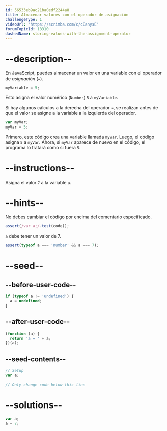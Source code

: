 ```yaml
---
id: 56533eb9ac21ba0edf2244a8
title: Almacenar valores con el operador de asignación
challengeType: 1
videoUrl: 'https://scrimba.com/c/cEanysE'
forumTopicId: 18310
dashedName: storing-values-with-the-assignment-operator
---
```


# --description--

En JavaScript, puedes almacenar un valor en una variable con el operador de <dfn>asignación</dfn> (`=`).

```js
myVariable = 5;
```

Esto asigna el valor numérico (`Number`) `5` a `myVariable`.

Si hay algunos cálculos a la derecha del operador `=`, se realizan antes de que el valor se asigne a la variable a la izquierda del operador.

```js
var myVar;
myVar = 5;
```

Primero, este código crea una variable llamada `myVar`. Luego, el código asigna `5` a `myVar`. Ahora, si `myVar` aparece de nuevo en el código, el programa lo tratará como si fuera `5`.

# --instructions--

Asigna el valor `7` a la variable `a`.

# --hints--

No debes cambiar el código por encima del comentario especificado.

```js
assert(/var a;/.test(code));
```

`a` debe tener un valor de 7.

```js
assert(typeof a === 'number' && a === 7);
```

# --seed--

## --before-user-code--

```js
if (typeof a != 'undefined') {
  a = undefined;
}
```

## --after-user-code--

```js
(function (a) {
  return 'a = ' + a;
})(a);
```

## --seed-contents--

```js
// Setup
var a;

// Only change code below this line
```

# --solutions--

```js
var a;
a = 7;
```
